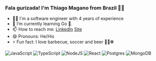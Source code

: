 ### Fala gurizada! I'm Thiago Magano from Brazil 👨‍💻

- 👷‍♂️ I'm a software engineer with 4 years of experience
- 🌱 I’m currently learning Go 🐇.
- 📫 How to reach me:  [LinkedIn](https://linkedin.com/in/thiagomagano) [Site](http://thiagomagano.com.br)
- 😄 Pronouns: He/His
- ⚡ Fun fact: I love barbecue, soccer and beer 🍖🍻⚽

![JavaScript](https://img.shields.io/badge/javascript-%23323330.svg?style=for-the-badge&logo=javascript&logoColor=%23F7DF1E)
![TypeScript](https://img.shields.io/badge/typescript-%23007ACC.svg?style=for-the-badge&logo=typescript&logoColor=white)
![NodeJS](https://img.shields.io/badge/node.js-6DA55F?style=for-the-badge&logo=node.js&logoColor=white)
![React](https://img.shields.io/badge/react-%2320232a.svg?style=for-the-badge&logo=react&logoColor=%2361DAFB)
![Postgres](https://img.shields.io/badge/postgres-%23316192.svg?style=for-the-badge&logo=postgresql&logoColor=white)
![MongoDB](https://img.shields.io/badge/MongoDB-%234ea94b.svg?style=for-the-badge&logo=mongodb&logoColor=white)
